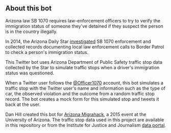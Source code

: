 ## About this bot

Arizona law SB 1070 requires law-enforcement officers to try to verify the immigration status of someone they've detained if they suspect the person is in the country illegally.

In 2014, the Arizona Daily Star [investigated](http://tucson.com/special-section/sb1070/) SB 1070 enforcement and collected records documenting local law enforcement calls to Border Patrol to check a person's immigration status.

This Twitter bot uses Arizona Department of Public Safety traffic stop data collected by the Star to simulate traffic stops when a driver's immigration status was questioned. 

When a Twitter user follows the [@Officer1070](https://twitter.com/officer1070) account, this bot simulates a traffic stop with the Twitter user's name and information such as the type of car, the observed violation and the outcome from a random traffic stop record. The bot creates a mock form for this simulated stop and tweets it back at the user.

Dan Hill created this bot for [Arizona Migrahack](http://justicejournalism.org/events/arizona-migrahack/), a 2015 event at the University of Arizona. The traffic stop data used in this project are available in this repository or from the Institute for Justice and Journalism [data portal](http://justicejournalism.org/?s=traffic+data&post_type=opendata).
